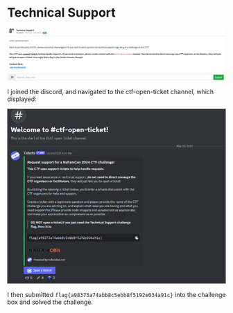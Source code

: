 # Technical Support
![](../images/technical-support-part-1.png)

I joined the discord, and navigated to the ctf-open-ticket channel, which displayed:

![](../images/technical-support-part-2.png)

I then submitted `flag{a98373a74abb8c5ebb8f5192e034a91c}` into the challenge box and solved the challenge. 
